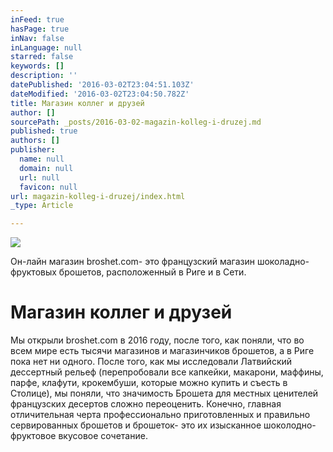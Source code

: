 ```yaml
---
inFeed: true
hasPage: true
inNav: false
inLanguage: null
starred: false
keywords: []
description: ''
datePublished: '2016-03-02T23:04:51.103Z'
dateModified: '2016-03-02T23:04:50.782Z'
title: Магазин коллег и друзей
author: []
sourcePath: _posts/2016-03-02-magazin-kolleg-i-druzej.md
published: true
authors: []
publisher:
  name: null
  domain: null
  url: null
  favicon: null
url: magazin-kolleg-i-druzej/index.html
_type: Article

---
```

![](https://the-grid-user-content.s3-us-west-2.amazonaws.com/e5331bae-9002-46db-8e38-269459675fcc.jpg)

Он-лайн магазин broshet.com- это французский магазин шоколадно- фруктовых брошетов, расположенный в Риге и в Сети.

# Магазин коллег и друзей

Мы открыли broshet.com в 2016 году, после того, как поняли, что во всем мире есть тысячи магазинов и магазинчиков брошетов, а в Риге пока нет ни одного. После того, как мы исследовали Латвийский дессертный рельеф (перепробовали все капкейки, макарони, маффины, парфе, клафути, крокембуши, которые можно купить и съесть в Столице), мы поняли, что значимость Брошета для местных ценителей французских десертов сложно переоценить. Конечно, главная отличительная черта профессионально приготовленных и правильно сервированных брошетов и брошеток- это их изысканное шоколодно- фруктовое вкусовое сочетание.